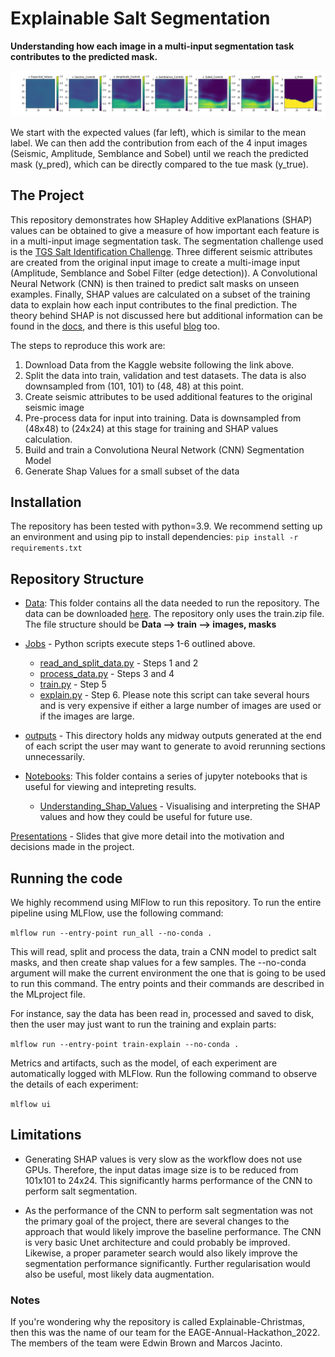 # Explainable Salt Segmentation

**Understanding how each image in a multi-input segmentation task contributes to the predicted mask.**

![Additive_Channel_Contributions](Notebooks/Figures/Additive_Channel_Contributions_resized_for_readme.png)

We start with the expected values (far left), which is similar to the mean label.
We can then add the contribution from each of the 4 input images (Seismic, Amplitude, Semblance and Sobel)
until we reach the predicted mask (y_pred), which can be directly compared to the tue mask (y_true).  

## The Project
This repository demonstrates how SHapley Additive exPlanations (SHAP) values can be obtained to give a measure of how important each feature is in a multi-input image segmentation task.
The segmentation challenge used is the [TGS Salt Identification Challenge](https://www.kaggle.com/c/tgs-salt-identification-challenge). 
Three different seismic attributes are created from the original input image to create a multi-image input (Amplitude, Semblance and Sobel Filter (edge detection)).
A Convolutional Neural Network (CNN) is then trained to predict salt masks on unseen examples. Finally, SHAP values are
calculated on a subset of the training data to explain how each input contributes to the final prediction. The theory behind SHAP is not
discussed here but additional information can be found in the [docs](https://shap.readthedocs.io/en/latest/index.html), and there is
this useful [blog](https://towardsdatascience.com/shap-explained-the-way-i-wish-someone-explained-it-to-me-ab81cc69ef30) too.

The steps to reproduce this work are: 

1. Download Data from the Kaggle website following the link above.
2. Split the data into train, validation and test datasets. The data is also downsampled from (101, 101) to (48, 48) at this point. 
3. Create seismic attributes to be used additional features to the original seismic image
4. Pre-process data for input into training. Data is downsampled from (48x48) to (24x24) at this stage for training and SHAP values calculation.
5. Build and train a Convolutiona Neural Network (CNN) Segmentation Model
6. Generate Shap Values for a small subset of the data

## Installation
The repository has been tested with python=3.9. We recommend setting up an environment and using pip to
install dependencies:
`pip install -r requirements.txt`

## Repository Structure

- [Data](Data): This folder contains all the data needed to run the repository. The data can be downloaded
[here](https://www.kaggle.com/competitions/tgs-salt-identification-challenge/data). The repository only uses the train.zip file. The file structure should be **Data --> train --> images, masks** 

- [Jobs](Jobs) - Python scripts execute steps 1-6 outlined above. 
  - [read_and_split_data.py](Jobs/read_and_split_data.py) - Steps 1 and 2
  - [process_data.py](Jobs/process_data.py) - Steps 3 and 4
  - [train.py](Jobs/train.py) - Step 5
  - [explain.py](Jobs/explain.py) - Step 6. Please note this script can take several hours and is very expensive if either a large number of images are used or if the images are large. 
- [outputs](outputs) - This directory holds any midway outputs generated at the end of each script the user may want
  to generate to avoid rerunning sections unnecessarily. 

- [Notebooks](Notebooks): This folder contains a series of jupyter notebooks that is useful for viewing and intepreting results. 
  - [Understanding_Shap_Values](Notebooks/Understanding_Shap_Values.ipynb) - Visualising and interpreting the SHAP values and how they could be useful for future use. 
  
[Presentations](Presentations) - Slides that give more detail into the motivation and decisions made in the project. 
  

## Running the code
We highly recommend using MlFlow to run this repository. 
To run the entire pipeline using MLFlow, use the following command:

`mlflow run --entry-point run_all --no-conda .`

This will read, split and process the data, train a CNN model to predict salt masks, and then create shap values
for a few samples. The --no-conda argument will make the current environment the one that is going to be used to run this command.
The entry points and their commands are described in the MLproject file.

For instance, say the data has been read in, processed and saved to disk, then the user may just want to run the
training and explain parts:

`mlflow run --entry-point train-explain --no-conda .`

Metrics and artifacts, such as the model, of each experiment are automatically logged with MLFlow.
Run the following command to observe the details of each experiment:

`mlflow ui`

## Limitations

- Generating SHAP values is very slow as the workflow does not use GPUs. Therefore, the input datas image size is 
to be reduced from 101x101 to 24x24. This significantly harms performance of the CNN to perform salt segmentation.


- As the performance of the CNN to perform salt segmentation was not the primary goal of the project, there are several
changes to the approach that would likely improve the baseline performance. 
The CNN is very basic Unet architecture and could probably be improved.
Likewise, a proper parameter search would also likely improve the segmentation performance significantly. Further regularisation would also be useful, most likely data augmentation. 


### Notes

If you're wondering why the repository is called Explainable-Christmas, then this was the name of our team
for the EAGE-Annual-Hackathon_2022. The members of the team were Edwin Brown and Marcos Jacinto. 
